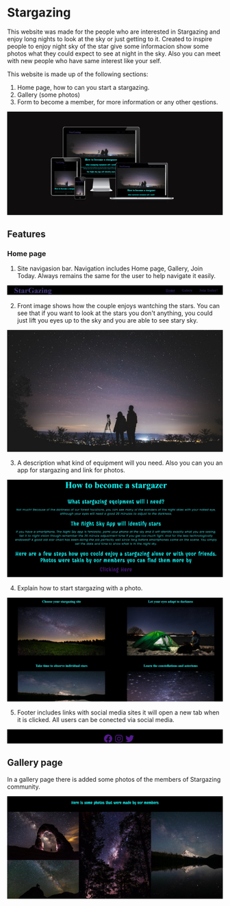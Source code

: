# Stargazing


This website was made for the people who are interested in Stargazing and enjoy long nights to look at the sky or just getting to it. Created to inspire people to enjoy night sky of the star give some informacion show some photos what they could expect to see at night in the sky. Also you can meet with new people who have same interest like your self.

This website is made up of the following sections:

1. Home page, how to can you start a stargazing.
2. Gallery (some photos)
3. Form to become a member, for more information or any other qestions.

![screenshot of Stargazing website](/media/page%20widths.jpg)

## Features

### Home page

1. Site navigasion bar. Navigation includes Home page, Gallery, Join Today. Always remains the same for the user to help navigate it easily.

![page navigation](/media/navigation.jpg)

2. Front image shows how the couple enjoys wantching the stars. You can see that if you want to look at the stars you don't anything, you could just lift you eyes up to the sky and you are able to see stary sky.

![front image of the page](/media/front%20image.jpeg)

3. A description what kind of equipment will you need. Also you can you an app for stargazing and link for photos.

![description](/media/descriptiom.jpg)

4. Explain how to start stargazing with a photo.

![how to start stargazing](/media/how%20to%20start.jpg)

5. Footer includes links with social media sites it will open a new tab when it is clicked. All users can be conected via social media.

![footer social media](/media/footer.jpg)


## Gallery page

In a gallery page there is added some photos of the members of Stargazing community.

![gallery page](/media/gallery%20page.jpg)